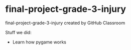 # final-project-grade-3-injury
final-project-grade-3-injury created by GitHub Classroom


Stuff we did:
 - Learn how pygame works
